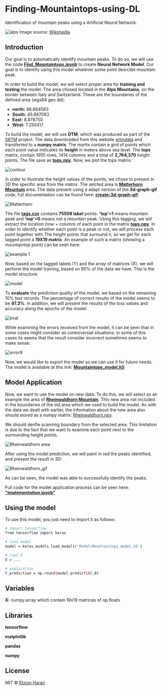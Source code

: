 # Finding-Mountaintops-using-DL
Identification of mountain peaks using a Artificial Neural Network.

![alps](https://github.com/EtzionR/Finding-Mountaintops-using-DL/blob/main/pictures/Valais_mountain.jpg)
Image source: [Wikimedia](https://commons.wikimedia.org/wiki/Matterhorn#/media/File:Valais_mountains.jpg)

## Introduction
Our goal is to automatically identify mountain peaks. To do so, we will use the code [**Find_Mountaintops.ipynb**](https://github.com/EtzionR/Finding-Mountaintops-using-DL/blob/main/Find_Mountaintops.ipynb) to create **Neural Network Model**. Our goal is to identify using this model whatever some point desrcibe mountain peak.

In order to build the model, we will select proper area for **training and testing** the model. The area chosed located in the **Alps Mountains**, on the border between Italy and Switzerland. These are the boundaries of the defined area (wgs84 geo dd):
- **north:** 46.864583
- **South:** 45.687083 
- **East:** 8.878750
- **West:** 7.250417

To build the model, we will use **DTM**, which was produced as part of the [SRTM](https://en.wikipedia.org/wiki/Shuttle_Radar_Topography_Mission) project. The data downloaded from this website [srtmdata](http://srtm.csi.cgiar.org/srtmdata/) and transferred to a **numpy matrix**. The martix contain a grid of points which each point value indicates its **height** in meters above sea level. The **tops** matrix, contain 1955 rows, 1414 columns and a total of **2,764,370** height points. The file save as [**tops.npy**](https://github.com/EtzionR/Finding-Mountaintops-using-DL/blob/main/Data/tops.npy). Now, we plot the tops matrix:

![contour](https://github.com/EtzionR/Finding-Mountaintops-using-DL/blob/main/pictures/contour.png)

In order to illustrate the height values of the points, we chose to present in 3D the specific area from the matrix. The selcted area is [**Matterhorn Mountain**](https://www.google.com/maps/place/Matterhorn/@45.973403,7.6841342,5771m/) area. The data present using a adapt version of the **3d-graph-gif** code, full documentation can be found here: [**create-3d-graph-gif**](https://github.com/EtzionR/create-3d-graph-gif):

![Matterhorn](https://github.com/EtzionR/Finding-Mountaintops-using-DL/blob/main/pictures/Matterhorn.gif)

The file [**tags.csv**](https://github.com/EtzionR/Finding-Mountaintops-using-DL/blob/main/Data/tags.csv) contains **75508 label** points: **'top'=1** means mountain peak and **'top'=0** means not a mountain peak. Using this tagging, we will extract the location (row + column) of each point in the matrix [**tops.npy**](https://github.com/EtzionR/Finding-Mountaintops-using-DL/blob/main/Data/tops.npy). In order to identify whether each point is a peak or not, we will process each point together with The height points that surround it, so we get for each tagged point a **19X19 matrix**. An example of such a matrix (showing a mountaintop point) can be seen here:

![example 1](https://github.com/EtzionR/Finding-Mountaintops-using-DL/blob/main/pictures/exm1.png)

Now, based on the tagged labels (Y) and the array of matrices (X), we will perform the model training, based on 90% of the data we have. This is the model structure:

![model](https://github.com/EtzionR/Finding-Mountaintops-using-DL/blob/main/pictures/model.png)

To **evaluate** the prediction quality of the model, we based on the remaining 10% test records. The percentage of correct results of the model seems to be **97.3%**. In addition, we will present the results of the loss values and accuracy along the epochs of the model:

![eval](https://github.com/EtzionR/Finding-Mountaintops-using-DL/blob/main/pictures/evl.png)

While examining the errors received from the model, it can be seen that in some cases might consider as controversial situations: in some of this cases its seems that the  result consider incorrect sometimes seems to make sense:

![error9](https://github.com/EtzionR/Finding-Mountaintops-using-DL/blob/main/pictures/error9.png)

Now, we would like to export the model so we can use it for future needs. The model is available at this link: [**Mountaintops_model.h5**](https://github.com/EtzionR/Finding-Mountaintops-using-DL/blob/main/Model/Mountaintops_model.h5)

## Model Application
Now, we want to use the model on new data. To do this, we will select as an example the area of [**Rheinwaldhorn Mountain**](https://www.google.com/maps/place/Rheinwaldhorn/@46.4940234,9.0335184,6473m). This new area not included in the boundaries of the old area which we used to build the model. As with the data we dealt with earlier, the information about the new area also should stored as a numpy matrix: [Rheinwaldhorn.npy](https://github.com/EtzionR/Finding-Mountaintops-using-DL/blob/main/Data/Rheinwaldhorn.npy).

We should denfie scanning boundary from the selected area. This limitation is due to the fact that we want to examine each point next to the surrounding height points.

![Rheinwaldhorn area](https://github.com/EtzionR/Finding-Mountaintops-using-DL/blob/main/pictures/rhn_.png)

After using the model prediction, we will paint in red the peaks identified, and present the result in 3D:

![Rheinwaldhorn_gif](https://github.com/EtzionR/Finding-Mountaintops-using-DL/blob/main/pictures/Rheinwaldhorn.gif)

As can be seen, the model was able to successfully identify the peaks.

Full code for the model application process can be seen here: [**"implementation.ipynb"**](https://github.com/EtzionR/Finding-Mountaintops-using-DL/blob/main/implementation.ipynb)

## Using the model
To use this model, you just need to import it as follows:
``` sh
# import tensorflow
from tensorflow import keras

# load model
model = keras.models.load_model(r'Model\Mountaintops_model.h5')

# load X
X = ...

# application
Y_prediction = np.round(model.predict(X),0)
```

## Variables

**X:** numpy.array which contain 19x19 matrices of np.floats


## Libraries

**tensorflow**

**matplotlib**

**pandas**

**numpy**


## License
MIT © [Etzion Harari](https://github.com/EtzionData)

